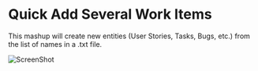 Quick Add Several Work Items
==================

This mashup will create new entities (User Stories, Tasks, Bugs, etc.) from the list of names in a .txt file.

![ScreenShot](https://github.com/TargetProcess/TP3MashupLibrary/raw/master/Quick%20Add%20Several%20Work%20Items/QuickAddSeveralWorkItems.png)

